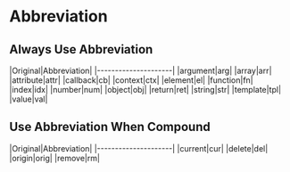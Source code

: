 # Abbreviation

## Always Use Abbreviation

|Original|Abbreviation|
|---------------------|
|argument|arg|
|array|arr|
|attribute|attr|
|callback|cb|
|context|ctx|
|element|el|
|function|fn|
|index|idx|
|number|num|
|object|obj|
|return|ret|
|string|str|
|template|tpl|
|value|val|

## Use Abbreviation When Compound

|Original|Abbreviation|
|---------------------|
|current|cur|
|delete|del|
|origin|orig|
|remove|rm|
